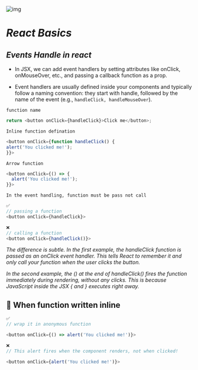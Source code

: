 ![img](https://www.patterns.dev/img/reactjs/react-logo@3x.svg)

# _React Basics_

## _Events Handle in react_

- In JSX, we can add event handlers by setting attributes like onClick, onMouseOver, etc., and passing a callback function as a prop.

- Event handlers are usually defined inside your components and typically follow a naming convention: they start with handle, followed by the name of the event (e.g., `handleClick, handleMouseOver`).

`function name`

```javascript
return <button onClick={handleClick}>Click me</button>;
```

`Inline function defination`

```javascript
<button onClick={function handleClick() {
alert('You clicked me!');
}}>
```

`Arrow function`

```javascript
<button onClick={() => {
  alert('You clicked me!');
}}>
```

`In the event handling, function must be pass not call `

```javascript
✅
// passing a function
<button onClick={handleClick}>

❌
// calling a function
<button onClick={handleClick()}>

```

_The difference is subtle. In the first example, the handleClick function is passed as an onClick event handler. This tells React to remember it and only call your function when the user clicks the button._

_In the second example, the () at the end of handleClick() fires the function immediately during rendering, without any clicks. This is because JavaScript inside the JSX { and } executes right away._

## 🔑 When function written inline

```javascript
✅
// wrap it in anonymous function

<button onClick={() => alert('You clicked me!')}>
```

```javascript
❌
// This alert fires when the component renders, not when clicked!

<button onClick={alert('You clicked me!')}>

```
